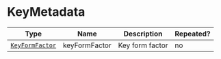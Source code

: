 # KeyMetadata

Type|Name|Description|Repeated?
-|-|-|-
[`KeyFormFactor`](../enums/keyformfactor)|keyFormFactor|Key form factor|no
